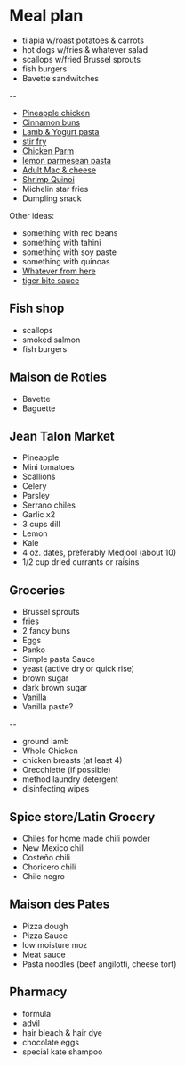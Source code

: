 # Meal plan

- tilapia w/roast potatoes & carrots
- hot dogs w/fries & whatever salad
- scallops w/fried Brussel sprouts
- fish burgers
- Bavette sandwitches

--

- [Pineapple chicken](https://www.bonappetit.com/recipe/pan-roasted-chicken-with-pineapple-chile-glaze)
- [Cinnamon buns](https://www.bonappetit.com/recipe/cinnamon-date-sticky-buns)
- [Lamb & Yogurt pasta](https://www.bonappetit.com/recipe/spiced-lamb-and-dill-yogurt-pasta)
- [stir fry](https://www.bonappetit.com/recipe/spicy-chicken-stir-fry-with-celery-and-peanuts)
- [Chicken Parm](https://www.bonappetit.com/recipe/bas-best-chicken-parm)
- [lemon parmesean pasta](https://www.bonappetit.com/recipe/pasta-with-brown-butter-whole-lemon-and-parmesan)
- [Adult Mac & cheese](https://www.bonappetit.com/recipe/adult-mac-and-cheese)
- [Shrimp Quinoi](https://www.bonappetit.com/story/indian-ish-shrimp-quinoa-pulao)
- Michelin star fries
- Dumpling snack

Other ideas:

- something with red beans
- something with tahini
- something with soy paste
- something with quinoas
- [Whatever from here](https://www.bonappetit.com/story/yia-vang-hmong-cuisine)
- [tiger bite sauce](https://www.bonappetit.com/recipe/tri-tip-steak-with-tiger-bite-sauce)

## Fish shop

- scallops
- smoked salmon
- fish burgers

## Maison de Roties

- Bavette
- Baguette

## Jean Talon Market

- Pineapple
- Mini tomatoes
- Scallions
- Celery
- Parsley
- Serrano chiles
- Garlic x2
- 3 cups dill
- Lemon
- Kale
- 4 oz. dates, preferably Medjool (about 10)
- 1/2 cup dried currants or raisins

## Groceries

- Brussel sprouts
- fries
- 2 fancy buns
- Eggs
- Panko
- Simple pasta Sauce
- yeast (active dry or quick rise)
- brown sugar
- dark brown sugar
- Vanilla
- Vanilla paste?

--

- ground lamb
- Whole Chicken
- chicken breasts (at least 4)
- Orecchiette (if possible)
- method laundry detergent
- disinfecting wipes

## Spice store/Latin Grocery

- Chiles for home made chili powder
- New Mexico chili
- Costeño chili
- Choricero chili
- Chile negro

## Maison des Pates

- Pizza dough
- Pizza Sauce
- low moisture moz
- Meat sauce
- Pasta noodles (beef angilotti, cheese tort)

## Pharmacy

- formula
- advil
- hair bleach & hair dye
- chocolate eggs
- special kate shampoo
